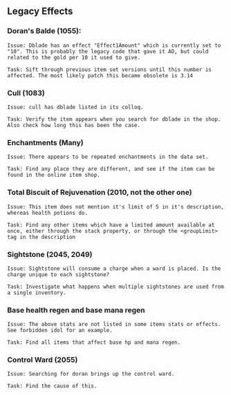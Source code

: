 ## Legacy Effects

### Doran's Balde (1055):

    Issue: Dblade has an effect "Effect1Amount" which is currently set to "10". This is probably the legacy code that gave it AD, but could related to the gold per 10 it used to give.

    Task: Sift through previous item set versions until this number is affected. The most likely patch this became obsolete is 3.14


### Cull (1083)
    Issue: cull has dblade listed in its colloq.

    Task: Verify the item appears when you search for dblade in the shop. Also check how long this has been the case.


### Enchantments (Many)
    Issue: There appears to be repeated enchantments in the data set.

    Task: Find any place they are different, and see if the item can be found in the online item shop.


### Total Biscuit of Rejuvenation (2010, not the other one)

    Issue: This item does not mention it's limit of 5 in it's description, whereas health potions do.

    Task: Find any other items which have a limited amount available at once, either through the stack property, or through the <groupLimit> tag in the description


### Sightstone (2045, 2049)

    Issue: Sightstone will consume a charge when a ward is placed. Is the charge unique to each sightstone?

    Task: Investigate what happens when multiple sightstones are used from a single inventory.


### Base health regen and base mana regen

    Issue: The above stats are not listed in some items stats or effects. See forbidden idol for an example.

    Task: Find all items that affect base hp and mana regen.


### Control Ward (2055)

    Issue: Searching for doran brings up the control ward.

    Task: Find the cause of this.